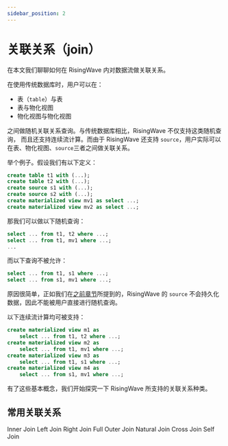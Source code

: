 ```yaml
---
sidebar_position: 2
---
```


# 关联关系（join）

在本文我们聊聊如何在 RisingWave 内对数据流做关联关系。

在使用传统数据库时，用户可以在：
* 表（`table`）与表
* 表与物化视图
* 物化视图与物化视图

之间做随机关联关系查询。与传统数据库相比，RisingWave 不仅支持这类随机查询，
而且还支持连续流计算。而由于 RisingWave 还支持 `source`，用户实际可以在表、物化视图、`source`三者之间做关联关系。

举个例子。假设我们有以下定义：

```sql
create table t1 with (...);
create table t2 with (...);
create source s1 with (...);
create source s2 with (...);
create materialized view mv1 as select ...;
create materialized view mv2 as select ...;
```

那我们可以做以下随机查询：
```sql
select ... from t1, t2 where ...;
select ... from t1, mv1 where ...;
...
```

而以下查询不被允许：
```sql
select ... from t1, s1 where ...;
select ... from s1, mv1 where ...;
```

原因很简单，正如我们在[之前章节](../basics/ingestion)所提到的，RisingWave 的 `source` 不会持久化数据，因此不能被用户直接进行随机查询。

以下连续流计算均可被支持：
```sql
create materialized view m1 as 
	select ... from t1, t2 where ...;
create materialized view m2 as 
	select ... from t1, mv1 where ...;
create materialized view m3 as 
	select ... from t1, s1 where ...;
create materialized view m4 as 
	select ... from s1, mv1 where ...;
```

有了这些基本概念，我们开始探究一下 RisingWave 所支持的关联关系种类。

## 常用关联关系

Inner Join
Left Join
Right Join
Full Outer Join
Natural Join
Cross Join
Self Join


